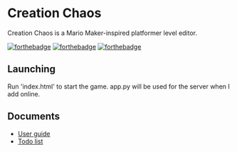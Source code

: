 # Creation Chaos

Creation Chaos is a Mario Maker-inspired platformer level editor.

[![forthebadge](https://forthebadge.com/images/badges/made-with-javascript.svg)](https://forthebadge.com)
[![forthebadge](https://forthebadge.com/images/badges/for-robots.svg)](https://forthebadge.com)
[![forthebadge](https://forthebadge.com/images/badges/not-a-bug-a-feature.svg)](https://forthebadge.com)

## Launching

Run 'index.html' to start the game. app.py will be used for the server when I add online.

## Documents

- [User guide](https://docs.google.com/document/d/1UTxs2sZEtipSRlgMWToCoxVr83NhQB4kUpzGl-0quk4/edit?usp=sharing)
- [Todo list](TODO.md)

